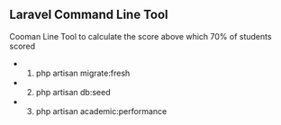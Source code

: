 ## Laravel Command Line Tool

Cooman Line Tool to calculate the score above which 70% of students scored

- 1. php artisan migrate:fresh
- 2. php artisan db:seed
- 3. php artisan academic:performance